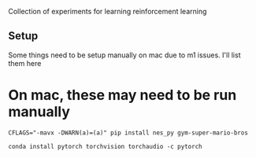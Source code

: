 Collection of experiments for learning reinforcement learning

## Setup

Some things need to be setup manually on mac due to m1 issues.
I'll list them here

# On mac, these may need to be run manually
`CFLAGS="-mavx -DWARN(a)=(a)" pip install nes_py gym-super-mario-bros`

`conda install pytorch torchvision torchaudio -c pytorch`
